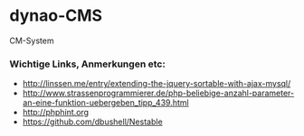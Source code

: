 dynao-CMS
=========

CM-System


### Wichtige Links, Anmerkungen etc:


- http://linssen.me/entry/extending-the-jquery-sortable-with-ajax-mysql/
- http://www.strassenprogrammierer.de/php-beliebige-anzahl-parameter-an-eine-funktion-uebergeben_tipp_439.html
- http://phphint.org
- https://github.com/dbushell/Nestable
